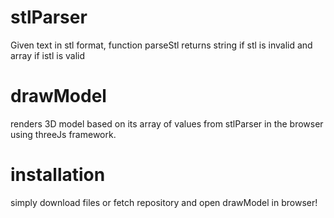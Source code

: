 # stlParser
Given text in stl format, function parseStl returns string if stl is invalid and array if istl is valid

 # drawModel
 renders 3D model based on its array of values from stlParser in the browser using threeJs framework.
 
 # installation 
 simply download files or fetch repository and open drawModel in browser!

